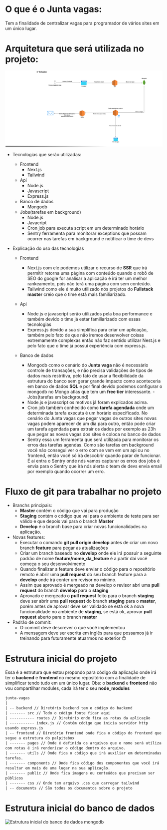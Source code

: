 O que é o Junta vagas:
========================

Tem a finalidade de centralizar vagas para programador de vários sites  em um único lugar.

Arquitetura que será utilizada no projeto:
=============================================

![Arquitetura do projeto Junta vagas](documents/solutionArchitectureSelectedToProject.png "Arquitetura do projeto")


- Tecnologias que serão utilizadas:
	- Frontend
		- Next.js
		- Tailwind
	- Api
		- Node.js
		- Javascript
		- Express.js
	- Banco de dados
		- Mongodb
    - Jobs(tarefas em background)
	    - Node.js
	    - Javacript
	    - Cron job para executa script em um determinado horário
	    - Sentry ferramenta para monitorar exceptions que possam ocorrer nas tarefas em background e notificar o time de devs
	
-    Explicação do uso das tecnologias
	 - Frontend
		 - Next.js com ele podemos utilizar o recurso de **SSR**  que irá permitir retorna uma página com conteúdo quando o robô de SEO do google for analisar a aplicação é irá ter um melhor rankeamento, pois não terá uma página com sem conteúdo.
		 - Tailwind como ele é muito utilizado nós projetos do **Fullstack master** creio que o time está mais familiarizado.

	 - Api
		 - Node.js e javascript serão utilizados pela boa performance e também devido o time já estar familiarizado com essas tecnologias
		 - Express.js devido a sua simplifica para criar um aplicação, também pelo fato de que não iremos desenvolver coisas extremamente complexas então não faz sentido utilizar Nest.js e pelo fato que o time já possui experiência com express.js.
     - Banco de dados
	    - Mongodb como o cenário do **Junta vaga** não é necessário controle de transações, e não precisa validações de tipos de dados mais restritiva, pelo fato de usar a flexibilidade da estrutura do banco sem gerar grande impacto como aconteceria em banco de dados **SQL**  e por final devido podemos configurar o mongodb no Mongo atlas que tem um **free tier** interessante.
	- Jobs(tarefas em background)
		- Node.js e javascript os motivos já foram explicados acima.
		- Cron job também conhecido como **tarefa agendada** onde um determinada tarefa executa é um horário especificado. No cenário do Junta vagas que pegar vagas de outros sites novas vagas podem aparecer de um dia para outro, então pode criar um tarefa agendada para extrair os dados por exemplo as 23h que pegar as novas vagas dos sites é coloca no banco de dados
		- Sentry essa um ferramenta que será utilizada para monitorar os erros das tarefas agendas. Como são tarefas em background você não consegui ver o erro com se vem em um api ou no frontend, então você só irá descobrir quando parar de funcionar. É ai entra o Sentry onde nós vamos capturar os erros dos jobs é envia para o Sentry que irá nós alerta o team de devs envia email por exemplo quando ocorrer um erro. 
	
	

**Fluxo de git para trabalhar no projeto**
===========================================

- Branchs principais:
	- **Master** contém o código que vai para produção
	- **Staging** contém o código que vai para o ambiente de teste para ser válido e que depois vai para o branch **Master**
	- **Develop** é o branch base para criar novas funcionalidades na aplicação.
- Novas features:
   - Executar o comando **git pull origin develop** antes de criar um novo branch **feature** para pegar  as atualizações
	- Criar um branch baseado no **develop** onde ele irá possuir a seguinte padrão de nome **feature/nome_da_feature** é a partir dai você começa o seu desenvolvimento
	- Quando finalizar a feature deve enviar o código para o repositório remoto é abrir uma **pull request** do seu branch feature para a **develop** onde irá conter um revisor no mínimo. 
	- Assim que aprovado é mergeado na develop o revisor abri uma **pull request** do branch **develop** para o **staging**
	- Aprovado e mergeado o **pull request** feito para o branch **staging** deve ser abrir uma **pull request** do branch **staging** para o **master**, porém antes de aprovar deve ser validado se está ok a nova funcionalidade no ambiente de **staging**, se está ok, aprovar **pull request** aberto para o branch **master**
- Padrão de commit:
	- O commit deve descrever o que você implementou
	- A mensagem deve ser escrita em inglês para que possamos já ir treinando para futuramente atuarmos no exterior 😊


**Estrutura inicial do projeto**
=================================

Essa é a estrutura que estou propondo para código da aplicação onde irá ter o **backend** e **frontend** no mesmo repositório com a finalidade de simplificar tendo tudo em um único lugar. Obs: o **backend** e **frontend** não vou compartilhar modules, cada irá ter o seu **node_modules**
```
junta-vagas
|
| -- backend // Diretório backend tem o código do backend
| ------- src // Todo o código fonte ficar aqui
| ----------- routes // Diretório onde fica as rotas da aplicação
| ----------- index.js // Contém código que inicia servidor http usando express.js	
| -- frontend // Diretório frontend onde fica o código do frontend que segue a estrutura do palpitebox
| ------- pages // Onde é definida os arquivos que o nome será utiliza com rotas é irá renderizar o código dentro do arquivo.
| ------- utils // Onde fica o código que irá auxiliar em determinadas tarefas.
| ------- components // Onde fica código dos componentes que você irá resultar em mais de uma lugar na sua aplicação.
| ------- public // Onde fica imagens ou conteúdos que precisam ser públicos
| ------- css // Onde tem arquivo .css que carregar tailwind
| -- documents // São todos os documentos sobre o projeto
```


Estrutura inicial do banco de dados
========================================


![Estrutura inicial do banco de dados mongodb](documents/estrutura_inicial_banco_dados.png.png "estrutura do banco de dados")